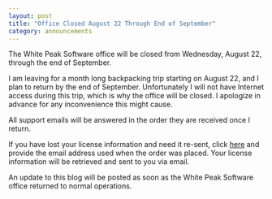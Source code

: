 ```yaml
---
layout: post
title: "Office Closed August 22 Through End of September"
category: announcements
---
```

The White Peak Software office will be closed from Wednesday, August 22, through the end of September. 

I am leaving for a month long backpacking trip starting on August 22, and I plan to return by the end of September. Unfortunately I will not have Internet access during this trip, which is why the office will be closed. I apologize in advance for any inconvenience this might cause. 

All support emails will be answered in the order they are received once I return. 

If you have lost your license information and need it re-sent, click [here](http://www.whitepeaksoftware.com/support/licenselookup) and provide the email address used when the order was placed. Your license information will be retrieved and sent to you via email.

An update to this blog will be posted as soon as the White Peak Software office returned to normal operations.